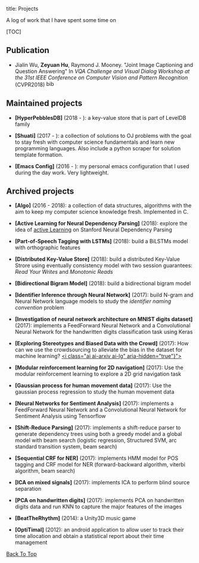 title: Projects

A log of work that I have spent some time on

[TOC]

<!-- ## Current projects

Storage -->

## Publication

- Jialin Wu, **__Zeyuan Hu__**, Raymond J. Mooney. "Joint Image Captioning and Question Answering" In *VQA Challenge and Visual Dialog Workshop at the 31st IEEE Conference on Computer Vision and Pattern Recognition* (CVPR2018) 
<a href="https://arxiv.org/pdf/1805.08389.pdf"><i class="far fa-file-pdf fa-lg" aria-hidden="true"></i></a>
<a href="javascript:myFunction('myDIV');"><img src="images/bibtex.jpg" alt="bibtex" width="21.34" height="16"></a>

<div id="myDIV" style="display:none;">
  <blockquote>
  <pre>@article{wu2018joint,
  title={Joint Image Captioning and Question Answering},
  author={Wu, Jialin and Hu, Zeyuan and Mooney, Raymond J},
  journal={arXiv preprint arXiv:1805.08389},
  year={2018}}
  </pre>
  </blockquote>
</div>

## Maintained projects

- **[HyperPebblesDB]** (2018 - ): a key-value store that is part of LevelDB family
<a href="https://github.com/xxks-kkk/HyperPebblesDB"><i class="fab fa-github fa-lg" aria-hidden="true"></i></a>

- **[Shuati]** (2017 - ): a collection of solutions to OJ problems with the goal to stay fresh with computer science fundamentals
and learn new programming languages. Also include
a python scraper for solution template formation.
<a href="https://github.com/xxks-kkk/shuati"><i class="fab fa-github fa-lg" aria-hidden="true"></i></a>

- **[Emacs Config]** (2016 - ): my personal emacs configuration that I used during the day work. Very lightweight.
<a href="https://github.com/xxks-kkk/emacs-config"><i class="fab fa-github fa-lg" aria-hidden="true"></i></a>

<!-- ## Open source projects contributed to

- **[KenLM]**: Faster and Smaller Language Model Queries
<a href="https://github.com/kpu/kenlm"><i class="fab fa-github fa-lg" aria-hidden="true"></i></a>

- **[Sphinx-doc]**: Python Documentation Generator
<a href="https://github.com/sphinx-doc/sphinx"><i class="fab fa-github fa-lg" aria-hidden="true"></i></a> -->

## Archived projects

<!-- - **[Joint Image Captioning and Question Answering]** (2018): a system that performs image captioning and VQA at the same time and outperforms SOTA on VQA v2 dataset.
<a href="https://arxiv.org/pdf/1805.08389.pdf"><i class="ai ai-arxiv ai-lg" aria-hidden="true"}"></i></a>
<a href="javascript:myFunction('myDIV');"><img src="images/bibtex.jpg" alt="bibtex" width="21.34" height="16"></a>

<div id="myDIV" style="display:none;">
  <blockquote>
  <pre>@article{wu2018joint,
  title={Joint Image Captioning and Question Answering},
  author={Wu, Jialin and Hu, Zeyuan and Mooney, Raymond J},
  journal={arXiv preprint arXiv:1805.08389},
  year={2018}}
  </pre>
  </blockquote>
</div> -->

- **[Algo]** (2016 - 2018): a collection of data structures, algorithms with the aim to keep my computer science knowledge fresh. Implemented in C.
<a href="https://github.com/xxks-kkk/algo"><i class="fab fa-github fa-lg" aria-hidden="true"></i></a>

- **[Active Learning for Neural Dependency Parsing]** (2018): explore the idea of [active Learning](http://aclweb.org/anthology/W00-1306) on Stanford Neural Dependency Parsing 
<a href="https://github.com/xxks-kkk/Code-for-blog/tree/master/2018/388-ray/p3"><i class="fab fa-github fa-lg" aria-hidden="true"></i></a>
<a href="https://github.com/xxks-kkk/Code-for-blog/blob/master/2018/388-ray/p3/Tex/emnlp2016.pdf"><i class="far fa-file-pdf fa-lg" aria-hidden="true"></i></a>

<!-- [![[GitHub]](images/github.png)](https://github.com/xxks-kkk/Code-for-blog/tree/master/2018/388-ray/p3) -->
<!-- [![[PDF]](images/pdf.png)](https://github.com/xxks-kkk/Code-for-blog/blob/master/2018/388-ray/p3/Tex/emnlp2016.pdf) -->

- **[Part-of-Speech Tagging with LSTMs]** (2018): build a BiLSTMs model with orthographic features 
<a href="https://github.com/xxks-kkk/Code-for-blog/tree/master/2018/388-ray/p2"><i class="fab fa-github fa-lg" aria-hidden="true"></i></a>
<a href="https://github.com/xxks-kkk/Code-for-blog/blob/master/2018/388-ray/p2/Tex/emnlp2016.pdf"><i class="far fa-file-pdf fa-lg" aria-hidden="true"></i></a>

- **[Distributed Key-Value Store]** (2018): build a distributed Key-Value Strore using eventually consistency model with two session guarantees: *Read Your Writes* and *Monotonic Reads*
<a href="https://github.com/xxks-kkk/KV-store"><i class="fab fa-github fa-lg" aria-hidden="true"></i></a>

- **[Bidirectional Bigram Model]** (2018): build a bidirectional bigram model
<a href="https://github.com/xxks-kkk/Code-for-blog/tree/master/2018/388-ray/p1"><i class="fab fa-github fa-lg" aria-hidden="true"></i></a>
<a href="https://github.com/xxks-kkk/Code-for-blog/blob/master/2018/388-ray/p1/Tex/p2.pdf"><i class="far fa-file-pdf fa-lg" aria-hidden="true"></i></a>

- **[Identifier Inference through Neural Network]** (2017):  build N-gram and Neural Network language models
to study the *identifier naming convention* problem
<a href="assets/fp.pdf"><i class="far fa-file-pdf fa-lg" aria-hidden="true"></i></a>

- **[Investigation of neural network architecture on MNIST digits dataset]** (2017): implements a FeedForward Neural Network and a Convolutional Neural Network
for the handwritten digits classification task using Keras
<a href="https://github.com/xxks-kkk/Code-for-blog/tree/master/2017/391L-dana/HW6"><i class="fab fa-github fa-lg" aria-hidden="true"></i></a>
<a href="https://github.com/xxks-kkk/Code-for-blog/blob/master/2017/391L-dana/HW6/Tex/report.pdf"><i class="far fa-file-pdf fa-lg" aria-hidden="true"></i></a>

- **[Exploring Stereotypes and Biased Data with the Crowd]** (2017): How can we use the crowdsourcing to alleviate the bias in the dataset
for machine learning?
<a href="https://www.youtube.com/watch?v=kwmRzrWsYfU"><i class="fab fa-youtube fa-lg" aria-hidden="true"></i></a>
<a href="http://arxiv.org/abs/1801.03261"><i class="ai ai-arxiv ai-lg" aria-hidden="true"}"></i></a>

<!-- [![[PDF]](images/arxiv.png)](http://arxiv.org/abs/1801.03261) -->

- **[Modular reinforcement learning for 2D navigation]** (2017): Use the modular reinforcement learning to explore a 2D grid navigation task
<a href="https://github.com/xxks-kkk/Code-for-blog/blob/master/2017/391L-dana/HW5/rl.py"><i class="fab fa-github fa-lg" aria-hidden="true"></i></a>
<a href="https://github.com/xxks-kkk/Code-for-blog/blob/master/2017/391L-dana/HW5/Tex/report.pdf"><i class="far fa-file-pdf fa-lg" aria-hidden="true"></i></a>

- **[Gaussian process for human movement data]** (2017): Use the gaussian process regression to study the human movement data
<a href="https://github.com/xxks-kkk/Code-for-blog/blob/master/2017/391L-dana/HW4/gp.py"><i class="fab fa-github fa-lg" aria-hidden="true"></i></a>
<a href="https://github.com/xxks-kkk/Code-for-blog/blob/master/2017/391L-dana/HW4/Tex/report.pdf"><i class="far fa-file-pdf fa-lg" aria-hidden="true"></i></a>

- **[Neural Networks for Sentiment Analysis]** (2017): implements a FeedForward Neural Network and a Convolutional Neural Network for Sentiment Analysis
using Tensorflow
<a href="https://github.com/xxks-kkk/Code-for-blog/tree/master/2017/395T-greg/HW3/hw3-release"><i class="fab fa-github fa-lg" aria-hidden="true"></i></a>
<a href="https://github.com/xxks-kkk/Code-for-blog/blob/master/2017/395T-greg/HW3/Tex/p3.pdf"><i class="far fa-file-pdf fa-lg" aria-hidden="true"></i></a>

- **[Shift-Reduce Parsing]** (2017): implements a shift-reduce parser to generate
dependency trees using both a greedy model and a global model with beam search (logistic regression,
Structured SVM, arc standard transition system, beam search)
<a href="https://github.com/xxks-kkk/Code-for-blog/tree/master/2017/395T-greg/HW2/hw2-release"><i class="fab fa-github fa-lg" aria-hidden="true"></i></a>
<a href="https://github.com/xxks-kkk/Code-for-blog/blob/master/2017/395T-greg/HW2/Tex/p2.pdf"><i class="far fa-file-pdf fa-lg" aria-hidden="true"></i></a>

- **[Sequential CRF for NER]** (2017): implements HMM model for POS tagging and CRF model for NER (forward-backward algorithm, viterbi algorithm, beam search)
<a href="https://github.com/xxks-kkk/Code-for-blog/tree/master/2017/395T-greg/HW1/hw1"><i class="fab fa-github fa-lg" aria-hidden="true"></i></a>
<a href="https://github.com/xxks-kkk/Code-for-blog/blob/master/2017/395T-greg/HW1/Tex/p1.pdf"><i class="far fa-file-pdf fa-lg" aria-hidden="true"></i></a>

- **[ICA on mixed signals]** (2017): implements ICA to perform blind source separation
<a href="https://github.com/xxks-kkk/Code-for-blog/tree/master/2017/391L-dana/HW2"><i class="fab fa-github fa-lg" aria-hidden="true"></i></a>
<a href="https://github.com/xxks-kkk/Code-for-blog/blob/master/2017/391L-dana/HW2/Tex/report.pdf"><i class="far fa-file-pdf fa-lg" aria-hidden="true"></i></a>

- **[PCA on handwritten digits]** (2017): implements PCA on handwritten digits data and run KNN to capture the major features of the images
<a href="https://github.com/xxks-kkk/Code-for-blog/tree/master/2017/391L-dana/HW1"><i class="fab fa-github fa-lg" aria-hidden="true"></i></a>
<a href="https://github.com/xxks-kkk/Code-for-blog/blob/master/2017/391L-dana/HW1/Tex/report.pdf"><i class="far fa-file-pdf fa-lg" aria-hidden="true"></i></a>

- **[BeatTheRhythm]** (2014): a Unity3D music game
<a href="https://github.com/xxks-kkk/BeatTheRhythm"><i class="fab fa-github fa-lg" aria-hidden="true"></i></a>

- **[OptiTimal]** (2012): an android application to allow user to track their time allocation and obtain a statistical report about their time management
<a href="https://github.com/xxks-kkk/Optitimal"><i class="fab fa-github fa-lg" aria-hidden="true"></i></a>

[Back To Top]({filename}/pages/software.md)



<script>
function myFunction(divtag) {
    var x = document.getElementById(divtag);
    if (x.style.display === "none") {
        x.style.display = "block";
    } else {
        x.style.display = "none";
    }
}
</script>